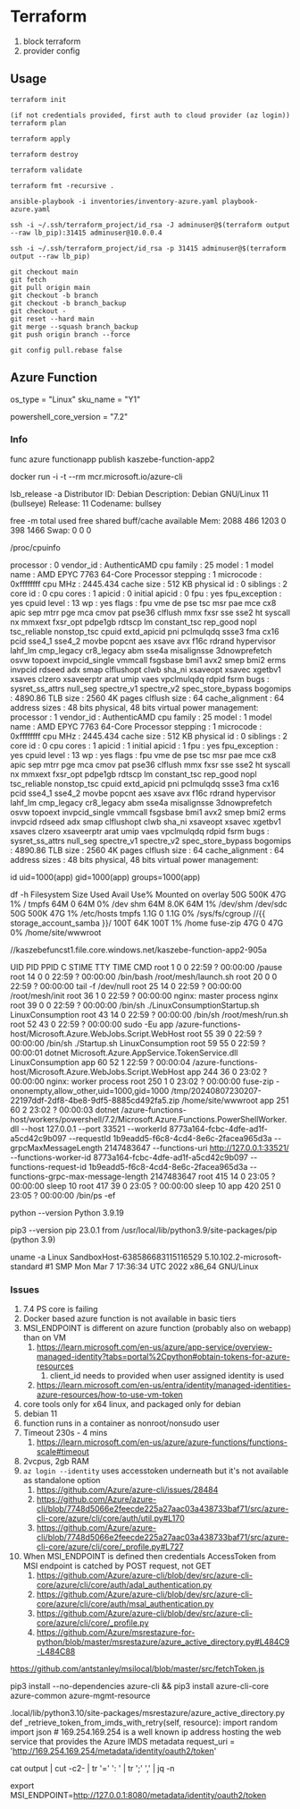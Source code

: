 # Terraform

1. block terraform
2. provider config


## Usage

```
terraform init

(if not credentials provided, first auth to cloud provider (az login))
terraform plan

terraform apply

terraform destroy

terraform validate

terraform fmt -recursive .

ansible-playbook -i inventories/inventory-azure.yaml playbook-azure.yaml

ssh -i ~/.ssh/terraform_project/id_rsa -J adminuser@$(terraform output --raw lb_pip):31415 adminuser@10.0.0.4

ssh -i ~/.ssh/terraform_project/id_rsa -p 31415 adminuser@$(terraform output --raw lb_pip)
```

```
git checkout main
git fetch
git pull origin main
git checkout -b branch
git checkout -b branch_backup
git checkout -
git reset --hard main
git merge --squash branch_backup
git push origin branch --force

git config pull.rebase false
```


## Azure Function

os_type             = "Linux"
sku_name            = "Y1"

powershell_core_version = "7.2"

### Info

func azure functionapp publish kaszebe-function-app2

docker run -i -t --rm mcr.microsoft.io/azure-cli


lsb_release -a
 Distributor ID:	Debian
 Description:	Debian GNU/Linux 11 (bullseye)
 Release:	11
 Codename:	bullsey

free -m
                total        used        free      shared  buff/cache   available
 Mem:            2088         486        1203           0         398        1466
 Swap:              0           0           0

/proc/cpuinfo

processor	: 0 vendor_id	: AuthenticAMD cpu family	: 25 model		: 1 model name	: AMD EPYC 7763 64-Core Processor stepping	: 1 microcode	: 0xffffffff cpu MHz		: 2445.434 cache size	: 512 KB physical id	: 0 siblings	: 2 core id		: 0 cpu cores	: 1 apicid		: 0 initial apicid	: 0 fpu		: yes fpu_exception	: yes cpuid level	: 13 wp		: yes flags		: fpu vme de pse tsc msr pae mce cx8 apic sep mtrr pge mca cmov pat pse36 clflush mmx fxsr sse sse2 ht syscall nx mmxext fxsr_opt pdpe1gb rdtscp lm constant_tsc rep_good nopl tsc_reliable nonstop_tsc cpuid extd_apicid pni pclmulqdq ssse3 fma cx16 pcid sse4_1 sse4_2 movbe popcnt aes xsave avx f16c rdrand hypervisor lahf_lm cmp_legacy cr8_legacy abm sse4a misalignsse 3dnowprefetch osvw topoext invpcid_single vmmcall fsgsbase bmi1 avx2 smep bmi2 erms invpcid rdseed adx smap clflushopt clwb sha_ni xsaveopt xsavec xgetbv1 xsaves clzero xsaveerptr arat umip vaes vpclmulqdq rdpid fsrm bugs		: sysret_ss_attrs null_seg spectre_v1 spectre_v2 spec_store_bypass bogomips	: 4890.86 TLB size	: 2560 4K pages clflush size	: 64 cache_alignment	: 64 address sizes	: 48 bits physical, 48 bits virtual power management:
processor	: 1 vendor_id	: AuthenticAMD cpu family	: 25 model		: 1 model name	: AMD EPYC 7763 64-Core Processor stepping	: 1 microcode	: 0xffffffff cpu MHz		: 2445.434 cache size	: 512 KB physical id	: 0 siblings	: 2 core id		: 0 cpu cores	: 1 apicid		: 1 initial apicid	: 1 fpu		: yes fpu_exception	: yes cpuid level	: 13 wp		: yes flags		: fpu vme de pse tsc msr pae mce cx8 apic sep mtrr pge mca cmov pat pse36 clflush mmx fxsr sse sse2 ht syscall nx mmxext fxsr_opt pdpe1gb rdtscp lm constant_tsc rep_good nopl tsc_reliable nonstop_tsc cpuid extd_apicid pni pclmulqdq ssse3 fma cx16 pcid sse4_1 sse4_2 movbe popcnt aes xsave avx f16c rdrand hypervisor lahf_lm cmp_legacy cr8_legacy abm sse4a misalignsse 3dnowprefetch osvw topoext invpcid_single vmmcall fsgsbase bmi1 avx2 smep bmi2 erms invpcid rdseed adx smap clflushopt clwb sha_ni xsaveopt xsavec xgetbv1 xsaves clzero xsaveerptr arat umip vaes vpclmulqdq rdpid fsrm bugs		: sysret_ss_attrs null_seg spectre_v1 spectre_v2 spec_store_bypass bogomips	: 4890.86 TLB size	: 2560 4K pages clflush size	: 64 cache_alignment	: 64 address sizes	: 48 bits physical, 48 bits virtual power management:

id
uid=1000(app) gid=1000(app) groups=1000(app)

df -h
Filesystem                                                         Size  Used Avail Use% Mounted on
overlay                                                             50G  500K   47G   1% /
tmpfs                                                               64M     0   64M   0% /dev
shm                                                                 64M  8.0K   64M   1% /dev/shm
/dev/sdc                                                            50G  500K   47G   1% /etc/hosts
tmpfs                                                              1.1G     0  1.1G   0% /sys/fs/cgroup
//{{ storage_account_samba }}/                                     100T   64K  100T   1% /home
fuse-zip                                                            47G     0   47G   0% /home/site/wwwroot

//kaszebefuncst1.file.core.windows.net/kaszebe-function-app2-905a

UID        PID  PPID  C STIME TTY          TIME CMD
root         1     0  0 22:59 ?        00:00:00 /pause
root        14     0  0 22:59 ?        00:00:00 /bin/bash /root/mesh/launch.sh
root        20     0  0 22:59 ?        00:00:00 tail -f /dev/null
root        25    14  0 22:59 ?        00:00:00 /root/mesh/init
root        36     1  0 22:59 ?        00:00:00 nginx: master process nginx
root        39     0  0 22:59 ?        00:00:00 /bin/sh ./LinuxConsumptionStartup.sh LinuxConsumption
root        43    14  0 22:59 ?        00:00:00 /bin/sh /root/mesh/run.sh
root        52    43  0 22:59 ?        00:00:00 sudo -Eu app /azure-functions-host/Microsoft.Azure.WebJobs.Script.WebHost
root        55    39  0 22:59 ?        00:00:00 /bin/sh ./Startup.sh LinuxConsumption
root        59    55  0 22:59 ?        00:00:01 dotnet Microsoft.Azure.AppService.TokenService.dll LinuxConsumption
app         60    52  1 22:59 ?        00:00:04 /azure-functions-host/Microsoft.Azure.WebJobs.Script.WebHost
app        244    36  0 23:02 ?        00:00:00 nginx: worker process
root       250     1  0 23:02 ?        00:00:00 fuse-zip -ononempty,allow_other,uid=1000,gid=1000 /tmp/20240807230207-22197ddf-2df8-4be8-9df5-8885cd492fa5.zip /home/site/wwwroot
app        251    60  2 23:02 ?        00:00:03 dotnet /azure-functions-host/workers/powershell/7.2/Microsoft.Azure.Functions.PowerShellWorker.dll --host 127.0.0.1 --port 33521 --workerId 8773a164-fcbc-4dfe-ad1f-a5cd42c9b097 --requestId 1b9eadd5-f6c8-4cd4-8e6c-2facea965d3a --grpcMaxMessageLength 2147483647 --functions-uri http://127.0.0.1:33521/ --functions-worker-id 8773a164-fcbc-4dfe-ad1f-a5cd42c9b097 --functions-request-id 1b9eadd5-f6c8-4cd4-8e6c-2facea965d3a --functions-grpc-max-message-length 2147483647
root       415    14  0 23:05 ?        00:00:00 sleep 10
root       417    39  0 23:05 ?        00:00:00 sleep 10
app        420   251  0 23:05 ?        00:00:00 /bin/ps -ef

python --version
Python 3.9.19

pip3 --version
pip 23.0.1 from /usr/local/lib/python3.9/site-packages/pip (python 3.9)


uname -a
Linux SandboxHost-638586683115116529 5.10.102.2-microsoft-standard #1 SMP Mon Mar 7 17:36:34 UTC 2022 x86_64 GNU/Linux

### Issues

1. 7.4 PS core is failing
2. Docker based azure function is not available in basic tiers
3. MSI_ENDPOINT is different on azure function (probably also on webapp) than on VM
   1. https://learn.microsoft.com/en-us/azure/app-service/overview-managed-identity?tabs=portal%2Cpython#obtain-tokens-for-azure-resources
      1. client_id needs to provided when user assigned identity is used
   2. https://learn.microsoft.com/en-us/entra/identity/managed-identities-azure-resources/how-to-use-vm-token
4. core tools only for x64 linux, and packaged only for debian
5. debian 11
6. function runs in a container as nonroot/nonsudo user
7. Timeout 230s - 4 mins
   1. https://learn.microsoft.com/en-us/azure/azure-functions/functions-scale#timeout
8. 2vcpus, 2gb RAM
9. `az login --identity` uses accesstoken underneath but it's not available as standalone option
   1.  https://github.com/Azure/azure-cli/issues/28484
   2.  https://github.com/Azure/azure-cli/blob/7748d5066e2feecde225a27aac03a438733baf71/src/azure-cli-core/azure/cli/core/auth/util.py#L170
   3.  https://github.com/Azure/azure-cli/blob/7748d5066e2feecde225a27aac03a438733baf71/src/azure-cli-core/azure/cli/core/_profile.py#L727
10. When MSI_ENDPOINT is defined then credentials AccessToken from MSI endpoint is catched by POST request, not GET
    1.  https://github.com/Azure/azure-cli/blob/dev/src/azure-cli-core/azure/cli/core/auth/adal_authentication.py
    2.  https://github.com/Azure/azure-cli/blob/dev/src/azure-cli-core/azure/cli/core/auth/msal_authentication.py
    3.  https://github.com/Azure/azure-cli/blob/dev/src/azure-cli-core/azure/cli/core/_profile.py
    4.  https://github.com/Azure/msrestazure-for-python/blob/master/msrestazure/azure_active_directory.py#L484C9-L484C88


https://github.com/antstanley/msilocal/blob/master/src/fetchToken.js

pip3 install --no-dependencies azure-cli && pip3 install azure-cli-core azure-common azure-mgmt-resource

.local/lib/python3.10/site-packages/msrestazure/azure_active_directory.py
    def _retrieve_token_from_imds_with_retry(self, resource):
        import random
        import json
        # 169.254.169.254 is a well known ip address hosting the web service that provides the Azure IMDS metadata
        request_uri = 'http://169.254.169.254/metadata/identity/oauth2/token'


cat output | cut -c2- | tr '=' ': ' | tr ';' ',' | jq -n

export MSI_ENDPOINT=http://127.0.0.1:8080/metadata/identity/oauth2/token
